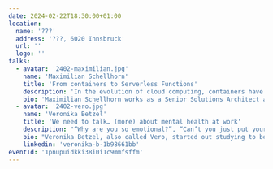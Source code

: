 ```yaml
---
date: 2024-02-22T18:30:00+01:00
location:
  name: '???'
  address: '???, 6020 Innsbruck'
  url: ''
  logo: ''
talks:
  - avatar: '2402-maximilian.jpg'
    name: 'Maximilian Schellhorn'
    title: 'From containers to Serverless Functions'
    description: 'In the evolution of cloud computing, containers have become a pivotal technology. They provide a robust way for packaging, deploying and operating applications, with Kubernetes emerging as a leading orchestrator. On the other hand, Serverless functions provide a streamlined, event-driven model that abstracts infrastructure management entirely. In this session we’ll explore the fundamental differences in architecture, scalability, and operational characteristics between these technologies. By investigating real-world scenarios and code we’ll gain insights into choosing the right approach based on workload requirements, deployment scenarios, and operations. Lastly, we’ll explore synergies between these technologies, demonstrating how they can be combined to leverage the strengths of both.'
    bio: 'Maximilian Schellhorn works as a Senior Solutions Architect at Amazon Web Services. He supports companies with designing well-architected applications and running them in the cloud. Before that he worked for more than 10 years as a Software Engineer & Architect on distributed system design and monolith-to-microservice transformations. His recent work focuses on Serverless (Java), SaaS and Event Driven Architectures.'
  - avatar: '2402-vero.jpg'
    name: 'Veronika Betzel'
    title: 'We need to talk… (more) about mental health at work'
    description: "“Why are you so emotional?”, “Can’t you just put your private life aside?”, “We are at work, please be professional!” Who doesn't know sentences like these? In a world captivated by progress and achievement, mental health and well-being often find themselves relegated to the shadows or not taken seriously. Embark on a transformative journey with me, redefining mental health discussions in the workplace. Visualize a setting where mental well-being is integral, fostering genuine support. Explore the tangible benefits for both employees and management, understanding how a supportive workplace elevates individual thriving and overall organizational success. Offering examples of navigating mental health challenges at work and providing guidelines, insights, and ideas for supporting others, this talk goes beyond. Regardless of whether you encounter challenges or not, valuable tips and insights into supporting mental health issues in the workplace will be shared. The question is not, “Should we talk about mental health at work?” but rather, “How can we talk about mental health at work?” This session will offer a direct answer to that question by giving examples and guidelines out of personal experiences."
    bio: "Veronika Betzel, also called Vero, started out studying to become a teacher, but ended up discovering a passion for Quality Assurance (QA) by chance. Initially working in QA part-time while studying, Vero made the switch to working full-time in QA after completing her bachelor's degree. Vero loves the diversity of her job, but what she enjoys most is the opportunity to communicate and exchange ideas with others. She values directness and open discussions both personally and professionally. Vero loves to teach others, making her presentations both informative and engaging. Starting QA in 2017 Vero has already amassed some experience in the QA field, working for two different companies. When she's not working, Vero can be found giving back to her community as a volunteer firefighter or kicking a ball around the soccer field. Whether at work or play, Vero is a communicator at heart and always looking to make a positive impact."
    linkedin: 'veronika-b-1b98661bb'
eventId: '1pnupuidkki38i0i1c9mmfsffm'
---
```

